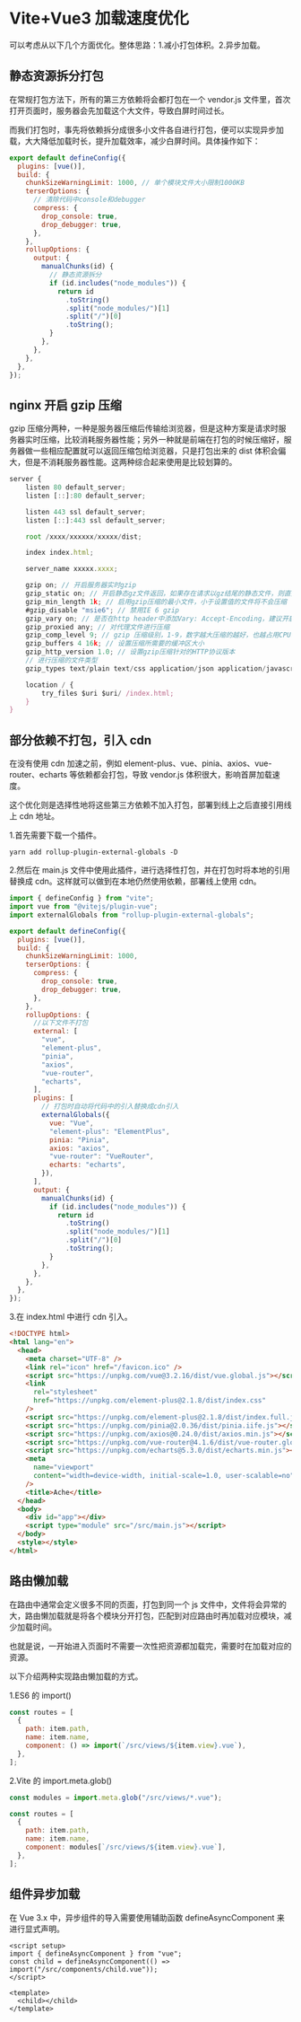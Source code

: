 # Vite+Vue3 加载速度优化

可以考虑从以下几个方面优化。整体思路：1.减小打包体积。2.异步加载。

## 静态资源拆分打包

在常规打包方法下，所有的第三方依赖将会都打包在一个 vendor.js 文件里，首次打开页面时，服务器会先加载这个大文件，导致白屏时间过长。

而我们打包时，事先将依赖拆分成很多小文件各自进行打包，便可以实现异步加载，大大降低加载时长，提升加载效率，减少白屏时间。具体操作如下：

```js
export default defineConfig({
  plugins: [vue()],
  build: {
    chunkSizeWarningLimit: 1000, // 单个模块文件大小限制1000KB
    terserOptions: {
      // 清除代码中console和debugger
      compress: {
        drop_console: true,
        drop_debugger: true,
      },
    },
    rollupOptions: {
      output: {
        manualChunks(id) {
          // 静态资源拆分
          if (id.includes("node_modules")) {
            return id
              .toString()
              .split("node_modules/")[1]
              .split("/")[0]
              .toString();
          }
        },
      },
    },
  },
});
```

## nginx 开启 gzip 压缩

gzip 压缩分两种，一种是服务器压缩后传输给浏览器，但是这种方案是请求时服务器实时压缩，比较消耗服务器性能；另外一种就是前端在打包的时候压缩好，服务器做一些相应配置就可以返回压缩包给浏览器，只是打包出来的 dist 体积会偏大，但是不消耗服务器性能。这两种综合起来使用是比较划算的。

```js
server {
	listen 80 default_server;
	listen [::]:80 default_server;

	listen 443 ssl default_server;
	listen [::]:443 ssl default_server;

	root /xxxx/xxxxxx/xxxxx/dist;

	index index.html;

	server_name xxxxx.xxxx;

    gzip on; // 开启服务器实时gzip
    gzip_static on; // 开启静态gz文件返回，如果存在请求以gz结尾的静态文件，则直接返回该文件
    gzip_min_length 1k; // 启用gzip压缩的最小文件，小于设置值的文件将不会压缩
    #gzip_disable "msie6"; // 禁用IE 6 gzip
    gzip_vary on; // 是否在http header中添加Vary: Accept-Encoding，建议开启
    gzip_proxied any; // 对代理文件进行压缩
    gzip_comp_level 9; // gzip 压缩级别，1-9，数字越大压缩的越好，也越占用CPU时间
    gzip_buffers 4 16k; // 设置压缩所需要的缓冲区大小
    gzip_http_version 1.0; // 设置gzip压缩针对的HTTP协议版本
    // 进行压缩的文件类型
    gzip_types text/plain text/css application/json application/javascript text/xml application/xml application/xml+rss text/javascript image/jpeg image/gif image/png image/svg+xml;

	location / {
		try_files $uri $uri/ /index.html;
	}
}
```

## 部分依赖不打包，引入 cdn

在没有使用 cdn 加速之前，例如 element-plus、vue、pinia、axios、vue-router、echarts 等依赖都会打包，导致 vendor.js 体积很大，影响首屏加载速度。

这个优化则是选择性地将这些第三方依赖不加入打包，部署到线上之后直接引用线上 cdn 地址。

1.首先需要下载一个插件。

```
yarn add rollup-plugin-external-globals -D
```

2.然后在 main.js 文件中使用此插件，进行选择性打包，并在打包时将本地的引用替换成 cdn。这样就可以做到在本地仍然使用依赖，部署线上使用 cdn。

```js
import { defineConfig } from "vite";
import vue from "@vitejs/plugin-vue";
import externalGlobals from "rollup-plugin-external-globals";

export default defineConfig({
  plugins: [vue()],
  build: {
    chunkSizeWarningLimit: 1000,
    terserOptions: {
      compress: {
        drop_console: true,
        drop_debugger: true,
      },
    },
    rollupOptions: {
      //以下文件不打包
      external: [
        "vue",
        "element-plus",
        "pinia",
        "axios",
        "vue-router",
        "echarts",
      ],
      plugins: [
        // 打包时自动将代码中的引入替换成cdn引入
        externalGlobals({
          vue: "Vue",
          "element-plus": "ElementPlus",
          pinia: "Pinia",
          axios: "axios",
          "vue-router": "VueRouter",
          echarts: "echarts",
        }),
      ],
      output: {
        manualChunks(id) {
          if (id.includes("node_modules")) {
            return id
              .toString()
              .split("node_modules/")[1]
              .split("/")[0]
              .toString();
          }
        },
      },
    },
  },
});
```

3.在 index.html 中进行 cdn 引入。

```html
<!DOCTYPE html>
<html lang="en">
  <head>
    <meta charset="UTF-8" />
    <link rel="icon" href="/favicon.ico" />
    <script src="https://unpkg.com/vue@3.2.16/dist/vue.global.js"></script>
    <link
      rel="stylesheet"
      href="https://unpkg.com/element-plus@2.1.8/dist/index.css"
    />
    <script src="https://unpkg.com/element-plus@2.1.8/dist/index.full.js"></script>
    <script src="https://unpkg.com/pinia@2.0.36/dist/pinia.iife.js"></script>
    <script src="https://unpkg.com/axios@0.24.0/dist/axios.min.js"></script>
    <script src="https://unpkg.com/vue-router@4.1.6/dist/vue-router.global.js"></script>
    <script src="https://unpkg.com/echarts@5.3.0/dist/echarts.min.js"></script>
    <meta
      name="viewport"
      content="width=device-width, initial-scale=1.0, user-scalable=no"
    />
    <title>Ache</title>
  </head>
  <body>
    <div id="app"></div>
    <script type="module" src="/src/main.js"></script>
  </body>
  <style></style>
</html>
```

## 路由懒加载

在路由中通常会定义很多不同的页面，打包到同一个 js 文件中，文件将会异常的大，路由懒加载就是将各个模块分开打包，匹配到对应路由时再加载对应模块，减少加载时间。

也就是说，一开始进入页面时不需要一次性把资源都加载完，需要时在加载对应的资源。

以下介绍两种实现路由懒加载的方式。

1.ES6 的 import()

```js
const routes = [
  {
    path: item.path,
    name: item.name,
    component: () => import(`/src/views/${item.view}.vue`),
  },
];
```

2.Vite 的 import.meta.glob()

```js
const modules = import.meta.glob("/src/views/*.vue");

const routes = [
  {
    path: item.path,
    name: item.name,
    component: modules[`/src/views/${item.view}.vue`],
  },
];
```

## 组件异步加载

在 Vue 3.x 中，异步组件的导入需要使用辅助函数 defineAsyncComponent 来进行显式声明。

```vue
<script setup>
import { defineAsyncComponent } from "vue";
const child = defineAsyncComponent(() => import("/src/components/child.vue"));
</script>

<template>
  <child></child>
</template>
```
